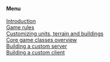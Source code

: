 **Menu**<br />
<br />
[Introduction](Introduction.md)<br />
[Game rules](GameRules.md)<br />
[Customizing units, terrain and buildings](CustomizingUnits.md)<br />
[Core game classes overview](CoreGameClasses.md)<br />
[Building a custom server](BuildCustomServer.md)<br />
[Building a custom client](BuildCustomClient.md)<br />